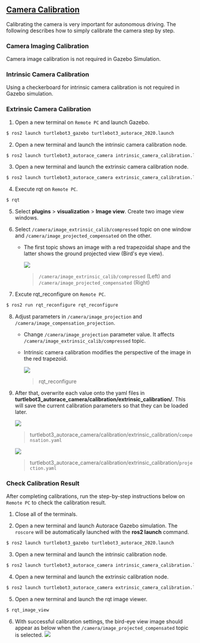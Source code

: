 ## [Camera Calibration](#camera-calibration)

Calibrating the camera is very important for autonomous driving. The following describes how to simply calibrate the camera step by step.

### Camera Imaging Calibration

Camera image calibration is not required in Gazebo Simulation.

### Intrinsic Camera Calibration

Using a checkerboard for intrinsic camera calibration is not required in Gazebo simulation.

### Extrinsic Camera Calibration

1. Open a new terminal on `Remote PC` and launch Gazebo.
```bash
$ ros2 launch turtlebot3_gazebo turtlebot3_autorace_2020.launch
```

2. Open a new terminal and launch the intrinsic camera calibration node.
```bash
$ ros2 launch turtlebot3_autorace_camera intrinsic_camera_calibration.launch
```

3. Open a new terminal and launch the extrinsic camera calibration node.
```bash
$ ros2 launch turtlebot3_autorace_camera extrinsic_camera_calibration.launch mode:=calibration
```

4. Execute rqt on `Remote PC`.
```bash
$ rqt
```

5. Select **plugins** > **visualization** > **Image view**. Create two image view windows.

6. Select `/camera/image_extrinsic_calib/compressed` topic on one window and `/camera/image_projected_compensated` on the other.
   - The first topic shows an image with a red trapezoidal shape and the latter shows the ground projected view (Bird's eye view).

      ![](/assets/images/platform/turtlebot3/autonomous_driving/noetic_extrinsic_calibration.png)
      > `/camera/image_extrinsic_calib/compressed` (Left) and `/camera/image_projected_compensated` (Right)

7. Excute rqt_reconfigure on `Remote PC`.
```bash
$ ros2 run rqt_reconfigure rqt_reconfigure
```

8. Adjust parameters in `/camera/image_projection` and `/camera/image_compensation_projection`.
   - Change `/camera/image_projection` parameter value. It affects `/camera/image_extrinsic_calib/compressed` topic.
   - Intrinsic camera calibration modifies the perspective of the image in the red trapezoid.

      ![](/assets/images/platform/turtlebot3/autonomous_driving/noetic_extrinsic_calibration_reconfigure.png)
      > rqt_reconfigure

9. After that, overwrite each value onto the yaml files in **turtlebot3_autorace_camera/calibration/extrinsic_calibration/**. This will save the current calibration parameters so that they can be loaded later.  

      ![](/assets/images/platform/turtlebot3/autonomous_driving/noetic_compensation_yaml.png)
      > turtlebot3_autorace_camera/calibration/extrinsic_calibration/`compensation.yaml`

      ![](/assets/images/platform/turtlebot3/autonomous_driving/noetic_projection_yaml.png)  
      > turtlebot3_autorace_camera/calibration/extrinsic_calibration/`projection.yaml`

### Check Calibration Result

After completing calibrations, run the step-by-step instructions below on `Remote PC` to check the calibration result.

1. Close all of the terminals.

2. Open a new terminal and launch Autorace Gazebo simulation. The `roscore` will be automatically launched with the **ros2 launch** command.
```bash
$ ros2 launch turtlebot3_gazebo turtlebot3_autorace_2020.launch
```

3. Open a new terminal and launch the intrinsic calibration node.
```bash
$ ros2 launch turtlebot3_autorace_camera intrinsic_camera_calibration.launch
```

4. Open a new terminal and launch the extrinsic calibration node.
```bash
$ ros2 launch turtlebot3_autorace_camera extrinsic_camera_calibration.launch
```

5. Open a new terminal and launch the rqt image viewer.
```bash
$ rqt_image_view
```

6. With successful calibration settings, the bird-eye view image should appear as below when the `/camera/image_projected_compensated` topic is selected.
![](/assets/images/platform/turtlebot3/autonomous_driving/noetic_camera_calibration_rqt_image_view.png)
